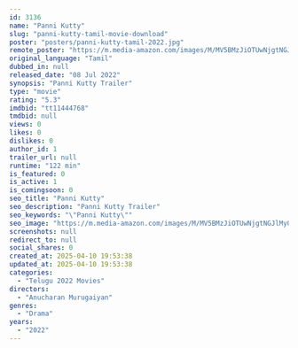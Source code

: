 ```yaml
---
id: 3136
name: "Panni Kutty"
slug: "panni-kutty-tamil-movie-download"
poster: "posters/panni-kutty-tamil-2022.jpg"
remote_poster: "https://m.media-amazon.com/images/M/MV5BMzJiOTUwNjgtNGJlMy00Zjg2LTg3NmQtZDIyMWRlYTY3NTY4XkEyXkFqcGc@._V1_SX300.jpg"
original_language: "Tamil"
dubbed_in: null
released_date: "08 Jul 2022"
synopsis: "Panni Kutty Trailer"
type: "movie"
rating: "5.3"
imdbid: "tt11444768"
tmdbid: null
views: 0
likes: 0
dislikes: 0
author_id: 1
trailer_url: null
runtime: "122 min"
is_featured: 0
is_active: 1
is_comingsoon: 0
seo_title: "Panni Kutty"
seo_description: "Panni Kutty Trailer"
seo_keywords: "\"Panni Kutty\""
seo_image: "https://m.media-amazon.com/images/M/MV5BMzJiOTUwNjgtNGJlMy00Zjg2LTg3NmQtZDIyMWRlYTY3NTY4XkEyXkFqcGc@._V1_SX300.jpg"
screenshots: null
redirect_to: null
social_shares: 0
created_at: 2025-04-10 19:53:38
updated_at: 2025-04-10 19:53:38
categories:
  - "Telugu 2022 Movies"
directors:
  - "Anucharan Murugaiyan"
genres:
  - "Drama"
years:
  - "2022"
---
```

